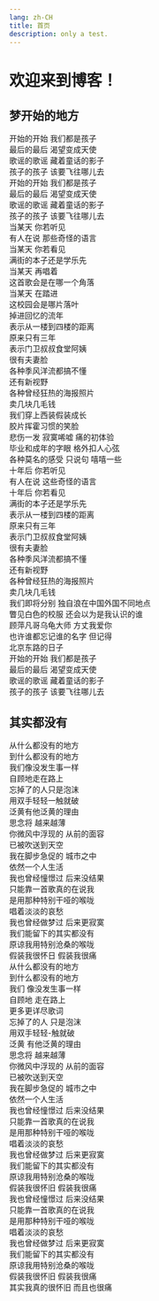 ```yaml
---
lang: zh-CH
title: 首页
description: only a test.
---
```

# 欢迎来到博客！

## 梦开始的地方
开始的开始 我们都是孩子   
最后的最后 渴望变成天使   
歌谣的歌谣 藏着童话的影子    
孩子的孩子 该要飞往哪儿去   
开始的开始 我们都是孩子    
最后的最后 渴望变成天使   
歌谣的歌谣 藏着童话的影子   
孩子的孩子 该要飞往哪儿去   
当某天 你若听见   
有人在说 那些奇怪的语言   
当某天 你若看见   
满街的本子还是学乐先   
当某天 再唱着   
这首歌会是在哪一个角落   
当某天 在踏进   
这校园会是哪片落叶   
掉进回忆的流年   
表示从一楼到四楼的距离  
原来只有三年   
表示门卫叔叔食堂阿姨   
很有夫妻脸   
各种季风洋流都搞不懂   
还有新视野   
各种曾经狂热的海报照片   
卖几块几毛钱  
我们穿上西装假装成长   
胶片挥霍习惯的笑脸   
悲伤一发 寂寞唏嘘 痛的初体验     
毕业和成年的字眼 格外扣人心弦    
各种莫名的感受 只说句 嘻嘻一些   
十年后 你若听见    
有人在说 这些奇怪的语言   
十年后 你若看见   
满街的本子还是学乐先   
表示从一楼到四楼的距离   
原来只有三年    
表示门卫叔叔食堂阿姨   
很有夫妻脸   
各种季风洋流都搞不懂   
还有新视野   
各种曾经狂热的海报照片   
卖几块几毛钱    
我们即将分别 独自浪在中国外国不同地点   
瞥见白色的校服 还会以为是我认识的谁   
顾萍凡哥乌龟大师 方丈我爱你   
也许谁都忘记谁的名字 但记得    
北京东路的日子   
开始的开始 我们都是孩子    
最后的最后 渴望变成天使   
歌谣的歌谣 藏着童话的影子   
孩子的孩子 该要飞往哪儿去   

## 其实都没有
从什么都没有的地方   
到什么都没有的地方    
我们像没发生事一样    
自顾地走在路上   
忘掉了的人只是泡沫  
用双手轻轻一触就破   
泛黄有他泛黄的理由   
思念将 越来越薄   
你微风中浮现的 从前的面容     
已被吹送到天空    
我在脚步急促的 城市之中    
依然一个人生活    
我也曾经憧憬过 后来没结果   
只能靠一首歌真的在说我    
是用那种特别干哑的喉咙   
唱着淡淡的哀愁    
我也曾经做梦过 后来更寂寞   
我们能留下的其实都没有   
原谅我用特别沧桑的喉咙   
假装我很怀日 假装我很痛   
从什么都没有的地方   
到什么都没有的地方   
我们 像没发生事一样   
自顾地 走在路上    
更多更详尽歌词    
忘掉了的人 只是泡沫   
用双手轻轻-触就破   
泛黄 有他泛黄的理由   
思念将 越来越薄   
你微风中浮现的 从前的面容   
已被吹送到天空   
我在脚步急促的 城市之中   
依然一个人生活   
我也曾经憧憬过 后来没结果    
只能靠一首歌真的在说我   
是用那种特别干哑的喉咙   
唱着淡淡的哀愁    
我也曾经做梦过 后来更寂寞    
我们能留下的其实都没有    
原谅我用特别沧桑的喉咙    
假装我很怀旧 假装我很痛    
我也曾经憧憬过 后来没结果   
只能靠一首歌真的在说我    
是用那种特别干哑的喉咙    
唱着淡淡的哀愁   
我也曾经做梦过 后来更寂寞   
我们能留下的其实都没有    
原谅我用特别沧桑的喉咙   
假装我很怀旧 假装我很痛   
其实我真的很怀旧 而且也很痛    
